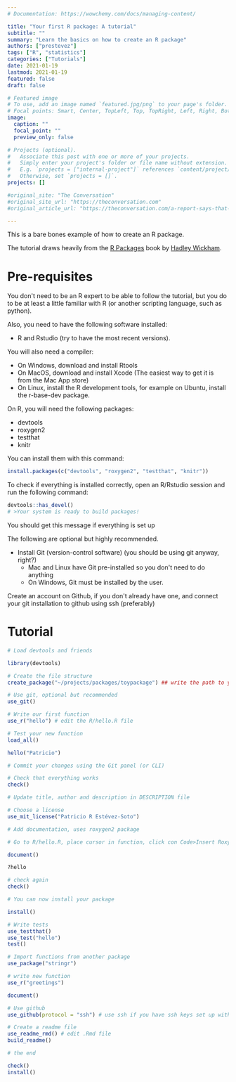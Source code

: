 ```yaml
---
# Documentation: https://wowchemy.com/docs/managing-content/

title: "Your first R package: A tutorial"
subtitle: ""
summary: "Learn the basics on how to create an R package"
authors: ["prestevez"]
tags: ["R", "statistics"]
categories: ["Tutorials"]
date: 2021-01-19
lastmod: 2021-01-19
featured: false
draft: false

# Featured image
# To use, add an image named `featured.jpg/png` to your page's folder.
# Focal points: Smart, Center, TopLeft, Top, TopRight, Left, Right, BottomLeft, Bottom, BottomRight.
image:
  caption: ""
  focal_point: ""
  preview_only: false

# Projects (optional).
#   Associate this post with one or more of your projects.
#   Simply enter your project's folder or file name without extension.
#   E.g. `projects = ["internal-project"]` references `content/project/deep-learning/index.md`.
#   Otherwise, set `projects = []`.
projects: []

#original_site: "The Conversation"
#original_site_url: "https://theconversation.com"
#original_article_url: "https://theconversation.com/a-report-says-that-mexico-is-the-second-deadliest-conflict-zone-in-the-world-its-just-not-true-77898"

---
```


This is a bare bones example of how to create an R package.

The tutorial draws heavily from the [R Packages](https://r-pkgs.org/index.html) book by [Hadley Wickham](https://twitter.com/hadleywickham).

# Pre-requisites

You don't need to be an R expert to be able to follow the tutorial, but you do to be at least a little familiar with R (or another scripting language, such as python).

Also, you need to have the following software installed:

- R and Rstudio (try to have the most recent versions).

You will also need a compiler:

- On Windows, download and install Rtools
- On MacOS, download and install Xcode (The easiest way to get it is from the Mac App store)
- On Linux, install the R development tools, for example on Ubuntu, install the r-base-dev package.

On R, you will need the following packages:

- devtools
- roxygen2
- testthat
- knitr

You can install them with this command:

```r
install.packages(c("devtools", "roxygen2", "testthat", "knitr"))
```

To check if everything is installed correctly, open an R/Rstudio session and run the following command:

```r
devtools::has_devel()
# >Your system is ready to build packages!
```
You should get this message if everything is set up

The following are optional but highly recommended.

- Install Git (version-control software) (you should be using git anyway, right?)
	- Mac and Linux have Git pre-installed so you don't need to do anything
	- On Windows, Git must be installed by the user.

Create an account on Github, if you don't already have one, and connect your git installation to github using ssh (preferably)

# Tutorial

```r
# Load devtools and friends

library(devtools)

# Create the file structure
create_package("~/projects/packages/toypackage") ## write the path to your WD

# Use git, optional but recommended
use_git()

# Write our first function
use_r("hello") # edit the R/hello.R file

# Test your new function
load_all()

hello("Patricio")

# Commit your changes using the Git panel (or CLI)

# Check that everything works
check()

# Update title, author and description in DESCRIPTION file

# Choose a license
use_mit_license("Patricio R Estévez-Soto")

# Add documentation, uses roxygen2 package

# Go to R/hello.R, place cursor in function, click con Code>Insert Roxygen skeleton

document()

?hello

# check again
check()

# You can now install your package

install()

# Write tests
use_testthat()
use_test("hello")
test()

# Import functions from another package
use_package("stringr")

# write new function
use_r("greetings")

document()

# Use github
use_github(protocol = "ssh") # use ssh if you have ssh keys set up with github

# Create a readme file
use_readme_rmd() # edit .Rmd file
build_readme()

# the end

check()
install()

```
